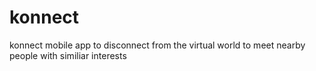# konnect
konnect mobile app to disconnect from the virtual world to meet nearby people with similiar interests

